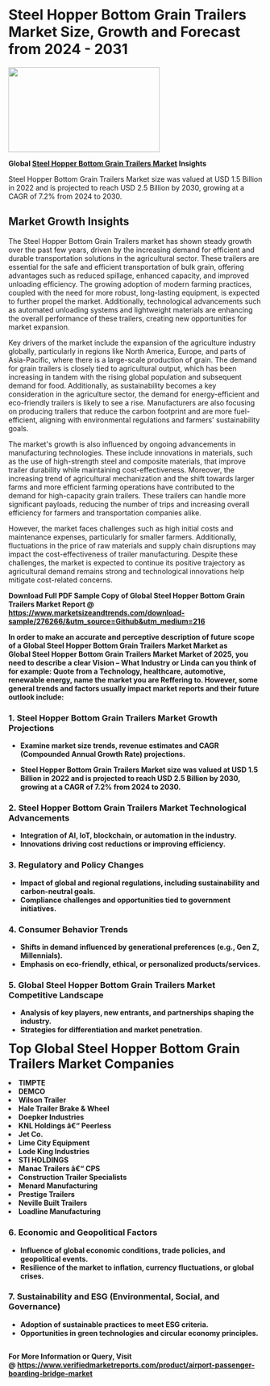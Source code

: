 <H1>Steel Hopper Bottom Grain Trailers Market Size, Growth and Forecast from 2024 - 2031</H1><img class="aligncenter size-medium wp-image-584254" src="https://thirdeyenews.in/wp-content/uploads/2024/09/Global-Market-Research-300x168.jpeg" alt="" width="300" height="168" /><p><strong>Global&nbsp;<a href="https://www.marketsizeandtrends.com/download-sample/276266/&amp;utm_source=Github&utm_medium=216">Steel Hopper Bottom Grain Trailers Market</a> Insights</strong></p><p>Steel Hopper Bottom Grain Trailers Market size was valued at USD 1.5 Billion in 2022 and is projected to reach USD 2.5 Billion by 2030, growing at a CAGR of 7.2% from 2024 to 2030.</p><p><h2>Market Growth Insights</h2> <p>The Steel Hopper Bottom Grain Trailers market has shown steady growth over the past few years, driven by the increasing demand for efficient and durable transportation solutions in the agricultural sector. These trailers are essential for the safe and efficient transportation of bulk grain, offering advantages such as reduced spillage, enhanced capacity, and improved unloading efficiency. The growing adoption of modern farming practices, coupled with the need for more robust, long-lasting equipment, is expected to further propel the market. Additionally, technological advancements such as automated unloading systems and lightweight materials are enhancing the overall performance of these trailers, creating new opportunities for market expansion.</p> <p><strong></strong></p> <p>Key drivers of the market include the expansion of the agriculture industry globally, particularly in regions like North America, Europe, and parts of Asia-Pacific, where there is a large-scale production of grain. The demand for grain trailers is closely tied to agricultural output, which has been increasing in tandem with the rising global population and subsequent demand for food. Additionally, as sustainability becomes a key consideration in the agriculture sector, the demand for energy-efficient and eco-friendly trailers is likely to see a rise. Manufacturers are also focusing on producing trailers that reduce the carbon footprint and are more fuel-efficient, aligning with environmental regulations and farmers' sustainability goals.</p> <p>The market's growth is also influenced by ongoing advancements in manufacturing technologies. These include innovations in materials, such as the use of high-strength steel and composite materials, that improve trailer durability while maintaining cost-effectiveness. Moreover, the increasing trend of agricultural mechanization and the shift towards larger farms and more efficient farming operations have contributed to the demand for high-capacity grain trailers. These trailers can handle more significant payloads, reducing the number of trips and increasing overall efficiency for farmers and transportation companies alike.</p> <p>However, the market faces challenges such as high initial costs and maintenance expenses, particularly for smaller farmers. Additionally, fluctuations in the price of raw materials and supply chain disruptions may impact the cost-effectiveness of trailer manufacturing. Despite these challenges, the market is expected to continue its positive trajectory as agricultural demand remains strong and technological innovations help mitigate cost-related concerns.</p> <p><strong></p><p><span class=""><strong>Download Full PDF Sample Copy of Global Steel Hopper Bottom Grain Trailers Market Report</strong> @ <a href="https://www.marketsizeandtrends.com/download-sample/276266/&amp;utm_source=Github&utm_medium=216" target="_blank">https://www.marketsizeandtrends.com/download-sample/276266/&amp;utm_source=Github&utm_medium=216</a></span></p><p>In order to make an accurate and perceptive description of future scope of a Global&nbsp;Steel Hopper Bottom Grain Trailers Market Market as Global&nbsp;Steel Hopper Bottom Grain Trailers Market Market of 2025, you need to describe a clear Vision &ndash; What Industry or Linda can you think of for example: Quote from a Technology, healthcare, automotive, renewable energy, name the market you are Reffering to. However, some general trends and factors usually impact market reports and their future outlook include:</p><h3>1.&nbsp;<strong>Steel Hopper Bottom Grain Trailers Market Growth Projections</strong></h3><ul><li>Examine market size trends, revenue estimates and CAGR (Compounded Annual Growth Rate) projections.</li><li><p>Steel Hopper Bottom Grain Trailers Market size was valued at USD 1.5 Billion in 2022 and is projected to reach USD 2.5 Billion by 2030, growing at a CAGR of 7.2% from 2024 to 2030.</p></li></ul><h3>2.&nbsp;<strong>Steel Hopper Bottom Grain Trailers Market Technological Advancements</strong></h3><ul><li>Integration of AI, IoT, blockchain, or automation in the industry.</li><li>Innovations driving cost reductions or improving efficiency.</li></ul><h3>3.&nbsp;<strong>Regulatory and Policy Changes</strong></h3><ul><li>Impact of global and regional regulations, including sustainability and carbon-neutral goals.</li><li>Compliance challenges and opportunities tied to government initiatives.</li></ul><h3>4.&nbsp;<strong>Consumer Behavior Trends</strong></h3><ul><li>Shifts in demand influenced by generational preferences (e.g., Gen Z, Millennials).</li><li>Emphasis on eco-friendly, ethical, or personalized products/services.</li></ul><h3>5.&nbsp;<strong>Global Steel Hopper Bottom Grain Trailers Market Competitive Landscape</strong></h3><ul><li>Analysis of key players, new entrants, and partnerships shaping the industry.</li><li>Strategies for differentiation and market penetration.</li></ul><p data-pm-slice="1 1 []"><span style="color: inherit; font-family: inherit; font-size: 25px;">Top Global Steel Hopper Bottom Grain Trailers Market Companies</span></p><div class="" data-test-id=""><p><li>TIMPTE</li><li> DEMCO</li><li> Wilson Trailer</li><li> Hale Trailer Brake & Wheel</li><li> Doepker Industries</li><li> KNL Holdings â€“ Peerless</li><li> Jet Co.</li><li> Lime City Equipment</li><li> Lode King Industries</li><li> STI HOLDINGS</li><li> Manac Trailers â€“ CPS</li><li> Construction Trailer Specialists</li><li> Menard Manufacturing</li><li> Prestige Trailers</li><li> Neville Built Trailers</li><li> Loadline Manufacturing</li></p></div><h3>6.&nbsp;<strong>Economic and Geopolitical Factors</strong></h3><ul><li>Influence of global economic conditions, trade policies, and geopolitical events.</li><li>Resilience of the market to inflation, currency fluctuations, or global crises.</li></ul><h3>7.&nbsp;<strong>Sustainability and ESG (Environmental, Social, and Governance)</strong></h3><ul><li>Adoption of sustainable practices to meet ESG criteria.</li><li>Opportunities in green technologies and circular economy principles.</li></ul><h2><strong style="font-size: 14px;">For More Information or Query, Visit @&nbsp;</strong><a style="background-color: #ffffff; font-size: 14px;" href="https://www.marketsizeandtrends.com/report/steel-hopper-bottom-grain-trailers-market/" target="_blank">https://www.verifiedmarketreports.com/product/airport-passenger-boarding-bridge-market</a></h2>
